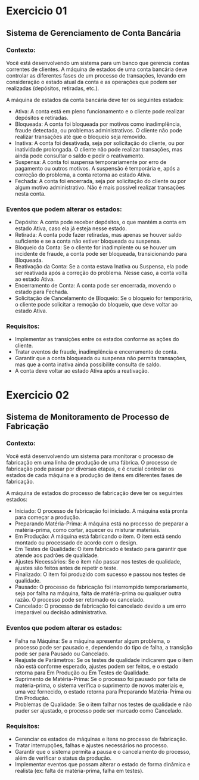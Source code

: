 # Exercicio 01
## Sistema de Gerenciamento de Conta Bancária
### Contexto:
Você está desenvolvendo um sistema para um banco que gerencia contas correntes de clientes. A máquina de estados de uma conta bancária deve controlar as diferentes fases de um processo de transações, levando em consideração o estado atual da conta e as operações que podem ser realizadas (depósitos, retiradas, etc.).

A máquina de estados da conta bancária deve ter os seguintes estados:

* Ativa: A conta está em pleno funcionamento e o cliente pode realizar depósitos e retiradas.
* Bloqueada: A conta foi bloqueada por motivos como inadimplência, fraude detectada, ou problemas administrativos. O cliente não pode realizar transações até que o bloqueio seja removido.
* Inativa: A conta foi desativada, seja por solicitação do cliente, ou por inatividade prolongada. O cliente não pode realizar transações, mas ainda pode consultar o saldo e pedir o reativamento.
* Suspensa: A conta foi suspensa temporariamente por erro de pagamento ou outros motivos. A suspensão é temporária e, após a correção do problema, a conta retorna ao estado Ativa.
* Fechada: A conta foi encerrada, seja por solicitação do cliente ou por algum motivo administrativo. Não é mais possível realizar transações nesta conta.

### Eventos que podem alterar os estados:
* Depósito: A conta pode receber depósitos, o que mantém a conta em estado Ativa, caso ela já esteja nesse estado.
* Retirada: A conta pode fazer retiradas, mas apenas se houver saldo suficiente e se a conta não estiver bloqueada ou suspensa.
* Bloqueio da Conta: Se o cliente for inadimplente ou se houver um incidente de fraude, a conta pode ser bloqueada, transicionando para Bloqueada.
* Reativação da Conta: Se a conta estava Inativa ou Suspensa, ela pode ser reativada após a correção do problema. Nesse caso, a conta volta ao estado Ativa.
* Encerramento de Conta: A conta pode ser encerrada, movendo o estado para Fechada.
* Solicitação de Cancelamento de Bloqueio: Se o bloqueio for temporário, o cliente pode solicitar a remoção do bloqueio, que deve voltar ao estado Ativa.

### Requisitos:
* Implementar as transições entre os estados conforme as ações do cliente.
* Tratar eventos de fraude, inadimplência e encerramento de conta.
* Garantir que a conta bloqueada ou suspensa não permita transações, mas que a conta inativa ainda possibilite consulta de saldo.
* A conta deve voltar ao estado Ativa após a reativação.

# Exercicio 02
## Sistema de Monitoramento de Processo de Fabricação
### Contexto:
Você está desenvolvendo um sistema para monitorar o processo de fabricação em uma linha de produção de uma fábrica. O processo de fabricação pode passar por diversas etapas, e é crucial controlar os estados de cada máquina e a produção de itens em diferentes fases de fabricação.

A máquina de estados do processo de fabricação deve ter os seguintes estados:
* Iniciado: O processo de fabricação foi iniciado. A máquina está pronta para começar a produção.
* Preparando Matéria-Prima: A máquina está no processo de preparar a matéria-prima, como cortar, aquecer ou misturar materiais.
* Em Produção: A máquina está fabricando o item. O item está sendo montado ou processado de acordo com o design.
* Em Testes de Qualidade: O item fabricado é testado para garantir que atende aos padrões de qualidade.
* Ajustes Necessários: Se o item não passar nos testes de qualidade, ajustes são feitos antes de repetir o teste.
* Finalizado: O item foi produzido com sucesso e passou nos testes de qualidade.
* Pausado: O processo de fabricação foi interrompido temporariamente, seja por falha na máquina, falta de matéria-prima ou qualquer outra razão. O processo pode ser retomado ou cancelado.
* Cancelado: O processo de fabricação foi cancelado devido a um erro irreparável ou decisão administrativa.

### Eventos que podem alterar os estados:
* Falha na Máquina: Se a máquina apresentar algum problema, o processo pode ser pausado e, dependendo do tipo de falha, a transição pode ser para Pausado ou Cancelado.
* Reajuste de Parâmetros: Se os testes de qualidade indicarem que o item não está conforme esperado, ajustes podem ser feitos, e o estado retorna para Em Produção ou Em Testes de Qualidade.
* Suprimento de Matéria-Prima: Se o processo foi pausado por falta de matéria-prima, o sistema verifica o suprimento de novos materiais e, uma vez fornecido, o estado retorna para Preparando Matéria-Prima ou Em Produção.
* Problemas de Qualidade: Se o item falhar nos testes de qualidade e não puder ser ajustado, o processo pode ser marcado como Cancelado.

### Requisitos:
* Gerenciar os estados de máquinas e itens no processo de fabricação.
* Tratar interrupções, falhas e ajustes necessários no processo.
* Garantir que o sistema permita a pausa e o cancelamento do processo, além de verificar o status da produção.
* Implementar eventos que possam alterar o estado de forma dinâmica e realista (ex: falta de matéria-prima, falha em testes).